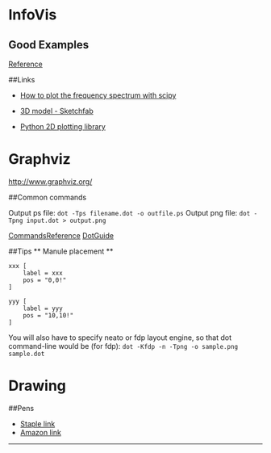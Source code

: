InfoVis 
==============

## Good Examples

[Reference](http://nbviewer.ipython.org/github/unpingco/Python-for-Signal-Processing/blob/master/More_Fourier_Transform.ipynb)


##Links
- [How to plot the frequency spectrum with scipy](http://glowingpython.blogspot.com/2011/08/how-to-plot-frequency-spectrum-with.html)

- [3D model - Sketchfab](https://sketchfab.com/show/7e2912f5f8794a7b96ef3ac5930e090a)

- [Python 2D plotting library](http://matplotlib.org/)


Graphviz 
==============

http://www.graphviz.org/

##Common commands

Output ps file: `dot -Tps filename.dot -o outfile.ps`
Output png file: `dot -Tpng input.dot > output.png`

[CommandsReference](http://www.graphviz.org/doc/info/command.html)
[DotGuide](http://www.graphviz.org/pdf/dotguide.pdf)


##Tips
** Manule placement **

```
xxx [
    label = xxx
    pos = "0,0!"
]

yyy [
    label = yyy
    pos = "10,10!"
]
```

You will also have to specify neato or fdp layout engine, so that dot command-line would be (for fdp): `dot -Kfdp -n -Tpng -o sample.png sample.dot`





Drawing
==================

##Pens
- [Staple link](http://www.staples.com/Sakura-Zentangle-11-Piece-Set/product_940800)
- [Amazon link](http://www.amazon.com/Sakura-30062-6-Piece-Pigma-Micron/dp/B0008G8G8Y/ref=sr_1_1?ie=UTF8&qid=1400793680&sr=8-1&keywords=sakura+pen)
- - -


